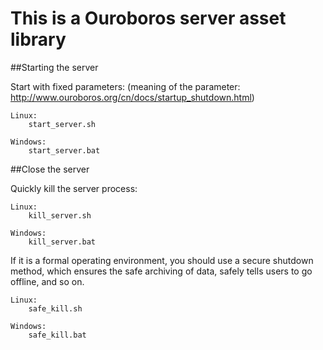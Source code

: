 This is a Ouroboros server asset library
========

##Starting the server

Start with fixed parameters: (meaning of the parameter: http://www.ouroboros.org/cn/docs/startup_shutdown.html)
	
	Linux:
		start_server.sh

	Windows:
		start_server.bat


##Close the server

Quickly kill the server process:

	Linux:
		kill_server.sh

	Windows:
		kill_server.bat


If it is a formal operating environment, you should use a secure shutdown method, which ensures the safe archiving of data, safely tells users to go offline, and so on.

	Linux:
		safe_kill.sh

	Windows:
		safe_kill.bat